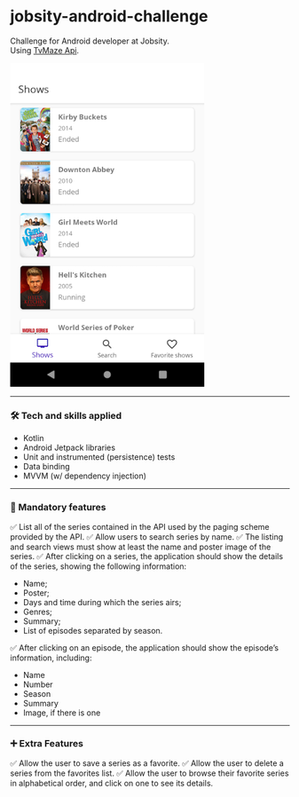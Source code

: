 # jobsity-android-challenge

Challenge for Android developer at Jobsity.<br/>
Using [TvMaze Api](https://www.tvmaze.com/api).

<img src="screenshots/shows.png" width="350" height="584">

---

### 🛠   Tech and skills applied
- Kotlin
- Android Jetpack libraries
- Unit and instrumented (persistence) tests
- Data binding
- MVVM (w/ dependency injection)

---

### 📱   Mandatory features

✅ List all of the series contained in the API used by the paging scheme provided by the
API.
✅ Allow users to search series by name.
✅ The listing and search views must show at least the name and poster image of the
series.
✅ After clicking on a series, the application should show the details of the series, showing
the following information:

- Name;
- Poster;
- Days and time during which the series airs;
- Genres;
- Summary;
- List of episodes separated by season.

✅ After clicking on an episode, the application should show the episode’s information,
including:
- Name
- Number
- Season
- Summary
- Image, if there is one

---

### ➕   Extra Features

✅ Allow the user to save a series as a favorite.
✅ Allow the user to delete a series from the favorites list.
✅ Allow the user to browse their favorite series in alphabetical order, and click on one to
see its details.